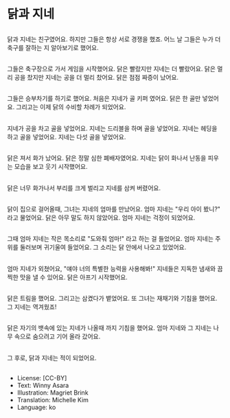 # 닭과 지네

##
닭과 지네는 친구였어요. 하지만 그들은 항상 서로 경쟁을 했죠. 어느 날 그들은 누가 더 축구를 잘하는 지 알아보기로 했어요.

##
그들은 축구장으로 가서 게임을 시작했어요. 닭은 빨랐지만 지네는 더 빨랐어요. 닭은 멀리 공을 찼지만 지네는 공을 더 멀리 찼어요. 닭은 점점 짜증이 났어요.

##
그들은 승부차기를 하기로 했어요. 처음은 지네가 골 키퍼 였어요. 닭은 한 골만 넣었어요. 그리고는 이제 닭의 수비할 차례가 되었어요.

##
지네가 공을 차고 골을 넣었어요. 지네는 드리블을 하며 골을 넣었어요. 지네는 헤딩을 하고 골을 넣었어요. 지네는 다섯 골을 넣었어요.

##
닭은 져서 화가 났어요. 닭은 정말 심한 폐배자였어요. 지네는 닭이 화나서 난동을 피우는 모습을 보고 웃기 시작했어요.

##
닭은 너무 화가나서 부리를 크게 벌리고 지네를 삼켜 버렸어요.

##
닭이 집으로 걸어올때, 그녀는 지네의 엄마를 만났어요. 엄마 지네는 "우리 아이 봤니?" 라고 물었어요. 닭은 아무 말도 하지 않았어요. 엄마 지네는 걱정이 되었어요.

##
그때 엄마 지네는 작은 목소리로 "도와줘 엄마!" 라고 하는 걸 들었어요. 엄마 지네는 주위를 둘러보며 귀기울여 들었어요. 그 소리는 닭 안에서 나오고 있었어요.

##
엄마 지네가 외쳤어요, "얘야 너의 특별한 능력을 사용해봐!" 지네들은 지독한 냄새와 끔찍한 맛을 낼 수 있어요. 닭은 아프기 시작했어요.

##
닭은 트림을 했어요. 그리고는 삼켰다가 뱉었어요. 또 그녀는 재채기와 기침을 했어요. 그 지네는 역겨웠죠!

##
닭은 자기의 뱃속에 있는 지네가 나올때 까지 기침을 했어요. 엄마 지네와 그 지네는 나무 속으로 숨으려고 기어 올라 갔어요.

##
그 후로, 닭과 지네는 적이 되었어요.

##
* License: [CC-BY]
* Text: Winny Asara
* Illustration: Magriet Brink
* Translation: Michelle Kim
* Language: ko
